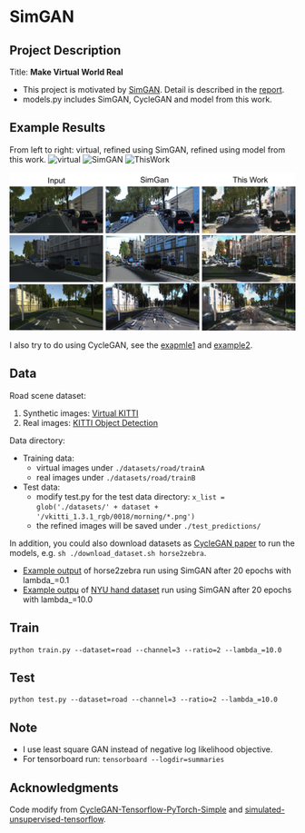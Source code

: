 # SimGAN
## Project Description 
Title: **Make Virtual World Real**
* This project is motivated by [SimGAN](https://arxiv.org/pdf/1612.07828.pdf). 
Detail is described in the [report](./demo/report.pdf).
* models.py includes SimGAN, CycleGAN and model from this work.

## Example Results
From left to right: virtual, refined using SimGAN, refined using model from this work.
<img src="./demo/virtual.gif" alt="virtual" width="285"/> <img src="./demo/SimGAN.gif" alt="SimGAN" width="285"/>  <img src="./demo/ThisWork.gif" alt="ThisWork" width="285"/>

<img src="./demo/RefinedImg.png" alt="sample output"/>

  
    
I also try to do using CycleGAN, see the [exapmle1](./demo/CycleGAN1.jpg) and [example2](./demo/CycleGAN2.jpg).

## Data
Road scene dataset:
1. Synthetic images: [Virtual KITTI](http://www.europe.naverlabs.com/Research/Computer-Vision/Proxy-Virtual-Worlds)
2. Real images: [KITTI Object Detection](http://www.cvlibs.net/datasets/kitti/eval_object.php?obj_benchmark=2d)


Data directory:
* Training data:  
    * virtual images under ```./datasets/road/trainA```
    * real images under ```./datasets/road/trainB```
* Test data:
    * modify test.py for the test data directory: ```x_list = glob('./datasets/' + dataset + '/vkitti_1.3.1_rgb/0018/morning/*.png')```
    * the refined images will be saved under ```./test_predictions/```


In addition, you could also download datasets as [CycleGAN paper](https://arxiv.org/pdf/1703.10593.pdf) to run the models, e.g. ```sh ./download_dataset.sh horse2zebra```.
* [Example output](./demo/horse2zebra.png) of horse2zebra run using SimGAN after 20 epochs with lambda_=0.1
* [Example outpu](./demo/hand.jpg) of [NYU hand dataset](https://cims.nyu.edu/~tompson/NYU_Hand_Pose_Dataset.htm) run using SimGAN after 20 epochs with lambda_=10.0

## Train
```
python train.py --dataset=road --channel=3 --ratio=2 --lambda_=10.0
```

## Test
```
python test.py --dataset=road --channel=3 --ratio=2 --lambda_=10.0
```

## Note
* I use least square GAN instead of negative log likelihood objective.
* For tensorboard run: ```tensorboard --logdir=summaries```

## Acknowledgments
Code modify from [CycleGAN-Tensorflow-PyTorch-Simple](https://github.com/LynnHo/CycleGAN-Tensorflow-PyTorch-Simple) and
 [simulated-unsupervised-tensorflow](https://github.com/carpedm20/simulated-unsupervised-tensorflow).

